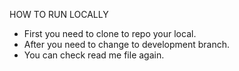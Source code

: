 HOW TO RUN LOCALLY

- First you need to clone to repo your local.
- After you need to change to development branch.
- You can check read me file again.
